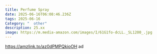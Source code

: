 ```yaml
---
title: Perfume Spray
date: 2025-06-16T06:08:46.236Z
tags: 2025-06-16
Category: "  other"
description: 25.xx
image: https://m.media-amazon.com/images/I/61G1fo-dcLL._SL1200_.jpg
---
```

https://amzlink.to/az0dPMPQkioOH   ad